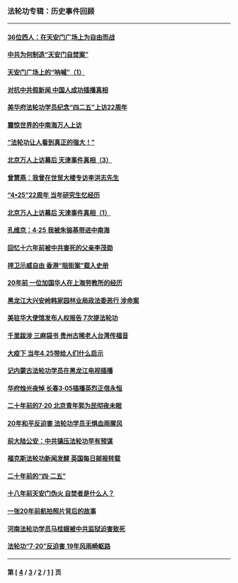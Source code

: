### 法轮功专辑：历史事件回顾
---
#### [36位西人：在天安门广场上为自由而战](../../pages/nf5793/n13390029.md?02250430) 
#### [中共为何制造“天安门自焚案”](../../pages/nf5793/n13183270.md?02250430) 
#### [天安门广场上的“呐喊”（1）](../../pages/nf5793/n13105277.md?02250430) 
#### [对抗中共假新闻 中国人成功插播真相](../../pages/nf5793/n12910618.md?02250430) 
#### [美华府法轮功学员纪念“四二五”上访22周年](../../pages/nf5793/n12904445.md?02250430) 
#### [震惊世界的中南海万人上访](../../pages/nf5793/n12903976.md?02250430) 
#### [“法轮功让人看到真正的强大！”](../../pages/nf5793/n12903195.md?02250430) 
#### [北京万人上访幕后 天津事件真相（3）](../../pages/nf5793/n12902807.md?02250430) 
#### [曾慧燕：我曾在世贸大楼专访李洪志先生](../../pages/nf5793/n12898729.md?02250430) 
#### [“4•25”22周年 当年研究生忆经历](../../pages/nf5793/n12894152.md?02250430) 
#### [北京万人上访幕后 天津事件真相（1）](../../pages/nf5793/n12885174.md?02250430) 
#### [孔维京：4·25 我被朱镕基带进中南海](../../pages/nf5793/n12864987.md?02250430) 
#### [回忆十六年前被中共害死的父亲李茂勋](../../pages/nf5793/n12880270.md?02250430) 
#### [捍卫示威自由 香港“阻街案”载入史册](../../pages/nf5793/n12811245.md?02250430) 
#### [20年前 一位加国华人在上海劳教所的经历](../../pages/nf5793/n12707932.md?02250430) 
#### [黑龙江大兴安岭韩家园林业局政法委恶行 涉命案](../../pages/nf5793/n12622815.md?02250430) 
#### [美驻华大使馆发布人权报告 7次提法轮功](../../pages/nf5793/n12520541.md?02250430) 
#### [千里跋涉 三麻袋书 贵州古稀老人台湾传福音](../../pages/nf5793/n12198750.md?02250430) 
#### [大疫下 当年4.25带给人们什么启示](../../pages/nf5793/n12058565.md?02250430) 
#### [记内蒙古法轮功学员在黑龙江电视插播](../../pages/nf5793/n11699194.md?02250430) 
#### [华府烛光夜悼 长春3·05插播英烈正信永恒](../../pages/nf5793/n11397432.md?02250430) 
#### [二十年前的7·20 北京青年郭为民彻夜未眠](../../pages/nf5793/n11354195.md?02250430) 
#### [20年和平反迫害 法轮功学员无惧血雨腥风](../../pages/nf5793/n11348279.md?02250430) 
#### [前大陆公安：中共镇压法轮功早有预谋](../../pages/nf5793/n11352168.md?02250430) 
#### [福克斯法轮功新闻发酵  英国每日邮报转载](../../pages/nf5793/n11285952.md?02250430) 
#### [二十年前的“四·二五”](../../pages/nf5793/n11207639.md?02250430) 
#### [十八年前天安门伪火 自焚者是什么人？](../../pages/nf5793/n10996556.md?02250430) 
#### [一张20年前航拍照片背后的故事](../../pages/nf5793/n10693797.md?02250430) 
#### [河南法轮功学员马桂娥被中共监狱迫害致死](../../pages/nf5793/n10684974.md?02250430) 
#### [法轮功“7‧20”反迫害 19年风雨崎岖路](../../pages/nf5793/n10570834.md?02250430) 

---
#### 第 [ [4](./4.md?02250430) / [3](./3.md?02250430) / [2](./2.md?02250430) / [1](./1.md?02250430) ] 页
